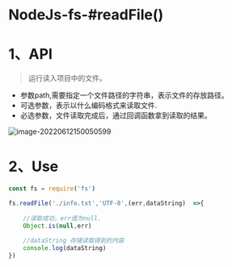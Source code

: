 # NodeJs-fs-#readFile()

# 1、API 

> 运行读入项目中的文件。

- 参数path,需要指定一个文件路径的字符串，表示文件的存放路径。
- 可选参数，表示以什么编码格式来读取文件.
- 必选参数，文件读取完成后，通过回调函数拿到读取的结果。

![image-20220612150050599](C:/Users/Administrator.DESKTOP-E0KTJ20/AppData/Roaming/Typora/typora-user-images/image-20220612150050599.png)



# 2、Use

```javascript
const fs = require('fs')

fs.readFile('./info.txt','UTF-8',(err,dataString)  =>{
    
    //读取成功，err值为null.
    Object.is(null,err) 
     
    //dataString 存储读取得到的内容
    console.log(dataString)
})
```

